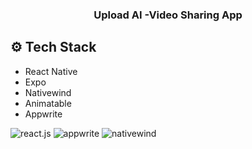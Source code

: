 <div align="center">


 <h3 align="center">Upload AI -Video Sharing App</h3>

 </div>


## <a name="tech-stack">⚙️ Tech Stack</a>

- React Native
- Expo
- Nativewind
- Animatable
- Appwrite

<div>
    <img src="https://img.shields.io/badge/-React_Native-black?style=for-the-badge&logoColor=white&logo=react&color=61DAFB" alt="react.js" />
    <img src="https://img.shields.io/badge/-Appwrite-black?style=for-the-badge&logoColor=white&logo=appwrite&color=FD366E" alt="appwrite" />
    <img src="https://img.shields.io/badge/NativeWind-black?style=for-the-badge&logoColor=white&logo=tailwindcss&color=06B6D4" alt="nativewind" />
  </div>


